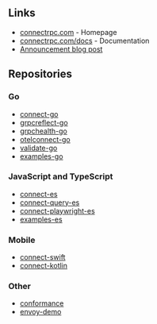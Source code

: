 ## Links

- [connectrpc.com](https://connectrpc.com) - Homepage
- [connectrpc.com/docs](https://connectrpc.com/docs/) - Documentation
- [Announcement blog post](https://buf.build/blog/connect-a-better-grpc)

## Repositories

### Go

- [connect-go](https://github.com/connectrpc/connect-go)
- [grpcreflect-go](https://github.com/connectrpc/grpcreflect-go)
- [grpchealth-go](https://github.com/connectrpc/grpchealth-go)
- [otelconnect-go](https://github.com/connectrpc/otelconnect-go)
- [validate-go](https://github.com/connectrpc/validate-go)
- [examples-go](https://github.com/connectrpc/examples-go)

### JavaScript and TypeScript

- [connect-es](https://github.com/connectrpc/connect-es)
- [connect-query-es](https://github.com/connectrpc/connect-query-es)
- [connect-playwright-es](https://github.com/connectrpc/connect-playwright-es)
- [examples-es](https://github.com/connectrpc/examples-es)

### Mobile

- [connect-swift](https://github.com/connectrpc/connect-swift)
- [connect-kotlin](https://github.com/connectrpc/connect-kotlin)

### Other

- [conformance](https://github.com/connectrpc/conformance)
- [envoy-demo](https://github.com/connectrpc/envoy-demo)
